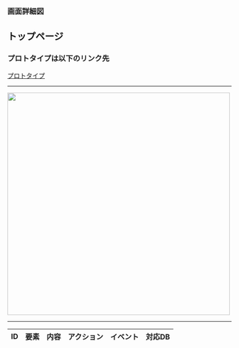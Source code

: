 ### 画面詳細図
## トップページ

### プロトタイプは以下のリンク先
[プロトタイプ]()

*****
<img src="https://user-images.githubusercontent.com/83046864/136724924-0dd3135b-b4d5-4d67-aba1-10114f91ceee.png" width="500">

*****

|ID|要素|内容|アクション|イベント|対応DB|
|--|---|----|---------|-------|-------|
